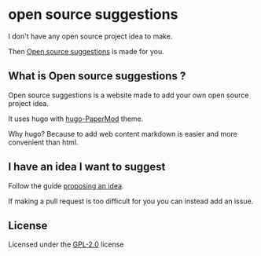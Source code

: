 # open source suggestions

I don't have any open source project idea to make.

Then [Open source suggestions](https://open-source-suggestions.github.io/ideas/) is made for you.

## What is Open source suggestions ?

Open source suggestions is a website made to add your own open source project idea.

It uses hugo with [hugo-PaperMod](https://github.com/adityatelange/hugo-PaperMod.git) theme.

Why hugo? Because to add web content markdown is easier and more convenient than html.

## I have an idea I want to suggest

Follow the guide [proposing an idea](https://open-source-suggestions.github.io/ideas/proposing/).

If making a pull request is too difficult for you you can instead add an issue.

## License

Licensed under the [GPL-2.0](LICENSE) license

